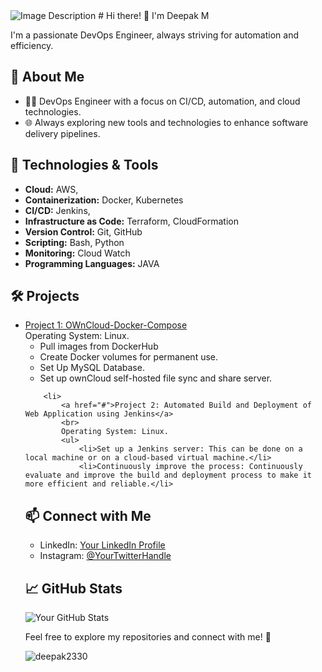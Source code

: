 <img src="Neon Futuristic Gaming Youtube Banner.png" alt="Image Description"   align="centre">
<!-- Header Section -->
# Hi there! 👋 I'm Deepak M

I'm a passionate DevOps Engineer, always striving for automation and efficiency.

<!-- Introduction Section -->
## 🚀 About Me
- 👨‍💻 DevOps Engineer with a focus on CI/CD, automation, and cloud technologies.
- 🌐 Always exploring new tools and technologies to enhance software delivery pipelines.

<!-- Technologies Section -->
## 🔧 Technologies & Tools
- **Cloud:** AWS, 
- **Containerization:** Docker, Kubernetes
- **CI/CD:** Jenkins, 
- **Infrastructure as Code:** Terraform, CloudFormation
- **Version Control:** Git, GitHub
- **Scripting:** Bash, Python
- **Monitoring:** Cloud Watch
- **Programming Languages:** JAVA 

<!-- Projects Section -->
## 🛠️ Projects
<ul>
        <li>
            <a href="#">Project 1: OWnCloud-Docker-Compose</a>
            <br>
            Operating System: Linux.
            <ul>
                <li>Pull images from DockerHub</li>
                <li>Create Docker volumes for permanent use.</li>
                <li>Set Up MySQL Database.</li>
                <li>Set up ownCloud self-hosted file sync and share server.</li>
            </ul>
        </li>

        <li>
            <a href="#">Project 2: Automated Build and Deployment of Web Application using Jenkins</a>
            <br>
            Operating System: Linux.
            <ul>
                <li>Set up a Jenkins server: This can be done on a local machine or on a cloud-based virtual machine.</li>
                <li>Continuously improve the process: Continuously evaluate and improve the build and deployment process to make it more efficient and reliable.</li>


<!-- Connect Section -->
## 📫 Connect with Me
- LinkedIn: [Your LinkedIn Profile](https://www.linkedin.com/in/deepak-m-9370261b4)
- Instagram: [@YourTwitterHandle](https://www.instagram.com/mr__deepak__m/)

<!-- Footer Section -->
## 📈 GitHub Stats
![Your GitHub Stats](https://github-readme-stats.vercel.app/api?username=yourusername&show_icons=true&theme=radical)

<!-- Footer Message -->
Feel free to explore my repositories and connect with me! 🌟

<p><img align="center" src="https://github-readme-stats.vercel.app/api/top-langs?username=deepak2330&show_icons=true&locale=en&layout=compact" alt="deepak2330" /></p>
